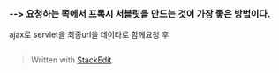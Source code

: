 
### --> 요청하는 쪽에서 프록시 서블릿을 만드는 것이 가장 좋은 방법이다.
ajax로 servlet을 최종url을 데이타로   함께요청 후 
```java
```

> Written with [StackEdit](https://stackedit.io/).
<!--stackedit_data:
eyJoaXN0b3J5IjpbODk0NzUzMTk0LDczMDk5ODExNl19
-->